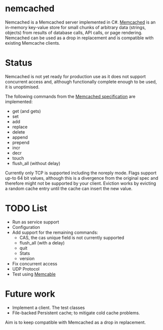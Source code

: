 nemcached
=========

Nemcached is a Memcached server implemented in C#. 
[Memcached](http://memcached.org/) is an in-memory key-value store for small chunks of arbitrary data (strings, objects) from results of database calls, API calls, or page rendering.
Nemcached can be used as a drop in replacement and is compatible with existing Memcache clients.

Status
======

Nemcached is not yet ready for production use as it does not support concurrent access and, 
although functionally complete enough to be used, it is unoptimised.

The following commands from the [Memcached specification](https://raw.github.com/memcached/memcached/master/doc/protocol.txt) are implemented:
* get (and gets)
* set 
* add
* replace
* delete
* append
* prepend
* incr
* decr
* touch
* flush_all (without delay)

Currently only TCP is supported including the noreply mode. 
Flags support up-to 64 bit values, although this is a divergence from the original spec and therefore might not be supported by your client.
Eviction works by evicting a random cache entry until the cache can insert the new value.

TODO List
=========
* Run as service support
* Configuration
* Add support for the remaining commands:
  * CAS, the cas unique field is not currently supported
  * flush_all (with a delay)
  * quit
  * Stats
  * version
* Fix concurrent access
* UDP Protocol
* Test using [Memcable](http://libmemcached.org/Memcapable.html)

Future work
===========
* Implement a client. The test classes
* File-backed Persistent cache; to mitigate cold cache problems. 

Aim is to keep compatible with Memcached as a drop in replacement. 

